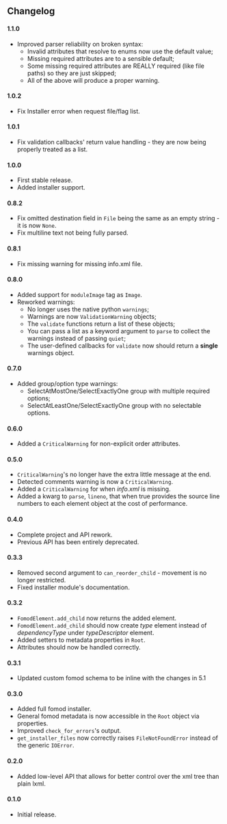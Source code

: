 ## Changelog

#### 1.1.0

* Improved parser reliability on broken syntax:
  * Invalid attributes that resolve to enums now use the default value;
  * Missing required attributes are to a sensible default;
  * Some missing required attributes are REALLY required (like file paths) so they are just skipped;
  * All of the above will produce a proper warning.

#### 1.0.2

* Fix Installer error when request file/flag list.

#### 1.0.1

* Fix validation callbacks' return value handling - they are now being properly treated as a list.

#### 1.0.0

* First stable release.
* Added installer support.

#### 0.8.2

* Fix omitted destination field in `File` being the same as an empty string - it is now `None`.
* Fix multiline text not being fully parsed.

#### 0.8.1

* Fix missing warning for missing info.xml file.

#### 0.8.0

* Added support for `moduleImage` tag as `Image`.
* Reworked warnings:
  * No longer uses the native python `warnings`;
  * Warnings are now `ValidationWarning` objects;
  * The `validate` functions return a list of these objects;
  * You can pass a list as a keyword argument to `parse` to collect the
    warnings instead of passing `quiet`;
  * The user-defined callbacks for `validate` now should return a **single**
    warnings object.

#### 0.7.0

* Added group/option type warnings:
  * SelectAtMostOne/SelectExactlyOne group with multiple required options;
  * SelectAtLeastOne/SelectExactlyOne group with no selectable options.

#### 0.6.0

* Added a `CriticalWarning` for non-explicit order attributes.

#### 0.5.0

* `CriticalWarning`'s no longer have the extra little message at the end.
* Detected comments warning is now a `CriticalWarning`.
* Added a `CriticalWarning` for when *info.xml* is missing.
* Added a kwarg to `parse`, `lineno`, that when true provides the source
  line numbers to each element object at the cost of performance.

#### 0.4.0

* Complete project and API rework.
* Previous API has been entirely deprecated.

#### 0.3.3

* Removed second argument to `can_reorder_child` - movement is no longer
  restricted.
* Fixed installer module's documentation.

#### 0.3.2

* `FomodElement.add_child` now returns the added element.
* `FomodElement.add_child` should now create *type* element instead
  of *dependencyType* under *typeDescriptor* element.
* Added setters to metadata properties in `Root`.
* Attributes should now be handled correctly.

#### 0.3.1

* Updated custom fomod schema to be inline with the changes in 5.1

#### 0.3.0

* Added full fomod installer.
* General fomod metadata is now accessible in the `Root` object via properties.
* Improved `check_for_errors`'s output.
* `get_installer_files` now correctly raises `FileNotFoundError` instead of
  the generic `IOError`.

#### 0.2.0

* Added low-level API that allows for better control over the xml tree than
  plain lxml.

#### 0.1.0

* Initial release.
